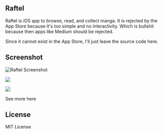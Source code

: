 Raftel
--

Raftel is iOS app to browse, read, and collect manga. It is rejected by the App Store because it's too simple and no interactivity. Which is bullshit because then apps like Medium should be rejected.

Since it cannot exist in the App Store, I'll just leave the source code here. 

Screenshot
--

![Raftel Screenshot](https://raw.githubusercontent.com/nicnocquee/Raftel-Manga-iOS-App/master/screenshots/en-US/en-US-iPhone5-portrait-0-name%204.png)

![](https://raw.githubusercontent.com/nicnocquee/Raftel-Manga-iOS-App/master/screenshots/en-US/en-US-iPhone5-portrait-0-name%203.png)

![](https://raw.githubusercontent.com/nicnocquee/Raftel-Manga-iOS-App/master/screenshots/en-US/en-US-iPhone5-portrait-0-name%202.png)

See more here

License
--
MIT License